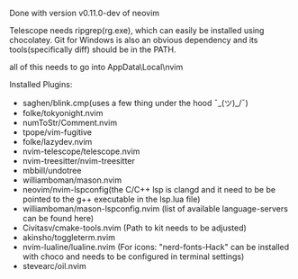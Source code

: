 Done with version v0.11.0-dev of neovim

Telescope needs ripgrep(rg.exe), which can easily be installed using chocolatey.
Git for Windows is also an obvious dependency and its tools(specifically diff) should be in the PATH.

all of this needs to go into AppData\Local\nvim


Installed Plugins:
+ saghen/blink.cmp(uses a few thing under the hood ¯\_(ツ)_/¯)
+ folke/tokyonight.nvim
+ numToStr/Comment.nvim
+ tpope/vim-fugitive
+ folke/lazydev.nvim
+ nvim-telescope/telescope.nvim
+ nvim-treesitter/nvim-treesitter
+ mbbill/undotree
+ williamboman/mason.nvim
+ neovim/nvim-lspconfig(the C/C++ lsp is clangd and it need to be be pointed to the g++ executable in the lsp.lua file)
+ williamboman/mason-lspconfig.nvim (list of available language-servers can be found here)
+ Civitasv/cmake-tools.nvim (Path to kit needs to be adjusted)
+ akinsho/toggleterm.nvim
+ nvim-lualine/lualine.nvim (For icons: "nerd-fonts-Hack" can be installed with choco and needs to be configured in terminal settings)
+ stevearc/oil.nvim
